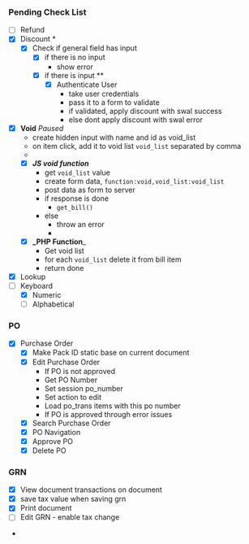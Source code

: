### Pending Check List

- [ ] Refund
- [x] Discount *
    - [x] Check if general field has input
      - [x] if there is no input
          - show error
      - [x] if there is input **
        - [x] Authenticate User
            - take user credentials
            - pass it to a form to validate
            - if validated, apply discount with swal success
            - else dont apply discount with swal error
- [x] **Void** _Paused_
    - create hidden input with name and id as void_list
    - on item click, add it to void list `void_list` separated by comma
    - 
    - [x] **_JS void function_**
      - get `void_list` value
      - create form data, `function:void,void_list:void_list`
      - post data as form to server
      - if response is done
        - `get_bill()`
      - else
        - throw an error
        - 
    - [x] **_PHP Function**_    
      - Get void list
      - for each `void_list` delete it from bill item
      - return done


- [x] Lookup
- [ ] Keyboard
    - [x] Numeric
    - [ ] Alphabetical

### PO
- [x] Purchase Order
    - [x] Make Pack ID static base on current document
    - [x] Edit Purchase Order
         - If PO is not approved
         - Get PO Number
         - Set session po_number
         - Set action to edit
         - Load po_trans items with this po number
         - If PO is approved through error issues
    - [x] Search Purchase Order
    - [x] PO Navigation
    - [x] Approve PO
    - [x] Delete PO

### GRN
- [x] View document transactions on document
- [x] save tax value when saving grn
- [x] Print document
- [ ] Edit GRN - enable tax change 
- 